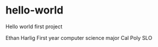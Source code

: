 # hello-world
Hello world first project

Ethan Harlig
First year computer science major
Cal Poly SLO
